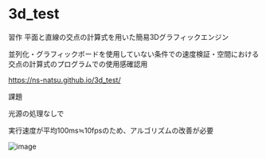 # 3d_test

習作
平面と直線の交点の計算式を用いた簡易3Dグラフィックエンジン

並列化・グラフィックボードを使用していない条件での速度検証・空間における交点の計算式のプログラムでの使用感確認用

https://ns-natsu.github.io/3d_test/

課題

光源の処理なしで

実行速度が平均100ms≒10fpsのため、アルゴリズムの改善が必要

![image](https://github.com/user-attachments/assets/49a5b56f-6ded-43ef-b685-4dc58659dccd)

